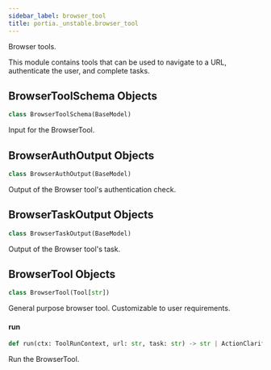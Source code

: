 ```yaml
---
sidebar_label: browser_tool
title: portia._unstable.browser_tool
---
```


Browser tools.

This module contains tools that can be used to navigate to a URL, authenticate the user,
and complete tasks.

## BrowserToolSchema Objects

```python
class BrowserToolSchema(BaseModel)
```

Input for the BrowserTool.

## BrowserAuthOutput Objects

```python
class BrowserAuthOutput(BaseModel)
```

Output of the Browser tool&#x27;s authentication check.

## BrowserTaskOutput Objects

```python
class BrowserTaskOutput(BaseModel)
```

Output of the Browser tool&#x27;s task.

## BrowserTool Objects

```python
class BrowserTool(Tool[str])
```

General purpose browser tool. Customizable to user requirements.

#### run

```python
def run(ctx: ToolRunContext, url: str, task: str) -> str | ActionClarification
```

Run the BrowserTool.

